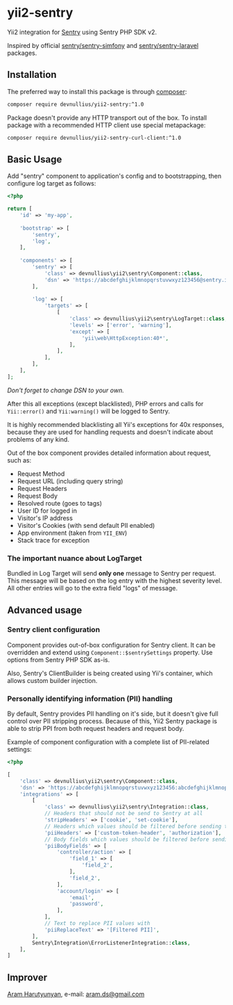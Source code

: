 # yii2-sentry

Yii2 integration for [Sentry](https://getsentry.com/) using Sentry PHP SDK v2.

Inspired by official [sentry/sentry-simfony](https://github.com/getsentry/sentry-symfony) and
[sentry/sentry-laravel](https://github.com/getsentry/sentry-laravel) packages.

## Installation

The preferred way to install this package is through [composer](http://getcomposer.org/download/):

```bash
composer require devnullius/yii2-sentry:^1.0
```

Package doesn't provide any HTTP transport out of the box. To install package with a recommended HTTP client use special 
metapackage:

```bash
composer require devnullius/yii2-sentry-curl-client:^1.0
```

## Basic Usage

Add "sentry" component to application's config and to bootstrapping, then configure log target as follows:

```php
<?php

return [
    'id' => 'my-app',
    
    'bootstrap' => [
        'sentry',
        'log',
    ],
    
    'components' => [
        'sentry' => [
            'class' => devnullius\yii2\sentry\Component::class,
            'dsn' => 'https://abcdefghijklmnopqrstuvwxyz123456@sentry.io/0000000',
        ],
        
        'log' => [
            'targets' => [
                [
                    'class' => devnullius\yii2\sentry\LogTarget::class,
                    'levels' => ['error', 'warning'],
                    'except' => [
                        'yii\web\HttpException:40*',
                    ],
                ],
            ],
        ],
    ],
];
```

_Don't forget to change DSN to your own._ 

After this all exceptions (except blacklisted), PHP errors and calls for `Yii::error()` and `Yii:warning()` will be
logged to Sentry.

It is highly recommended blacklisting all Yii's exceptions for 40x responses, because they are used for handling 
requests and doesn't indicate about problems of any kind.

Out of the box component provides detailed information about request, such as:

* Request Method
* Request URL (including query string)
* Request Headers
* Request Body
* Resolved route (goes to tags)
* User ID for logged in
* Visitor's IP address
* Visitor's Cookies (with send default PII enabled)
* App environment (taken from `YII_ENV`)
* Stack trace for exception

### The important nuance about LogTarget

Bundled in Log Target will send **only one** message to Sentry per request. This message will be based on the log entry
with the highest severity level. All other entries will go to the extra field "logs" of message. 

## Advanced usage

### Sentry client configuration

Component provides out-of-box configuration for Sentry client. It can be overridden and extend using 
`Component::$sentrySettings` property. Use options from Sentry PHP SDK as-is.

Also, Sentry's ClientBuilder is being created using Yii's container, which allows custom builder injection.

### Personally identifying information (PII) handling

By default, Sentry provides PII handling on it's side, but it doesn't give full control over PII stripping process.
Because of this, Yii2 Sentry package is able to strip PPI from  both request headers and request body. 

Example of component configuration with a complete list of PII-related settings:

```php
<?php

[
    'class' => devnullius\yii2\sentry\Component::class,
    'dsn' => 'https://abcdefghijklmnopqrstuvwxyz123456:abcdefghijklmnopqrstuvwxyz123456@sentry.io/0000000',
    'integrations' => [
        [
            'class' => devnullius\yii2\sentry\Integration::class,
            // Headers that should not be send to Sentry at all
            'stripHeaders' => ['cookie', 'set-cookie'],
            // Headers which values should be filtered before sending to Sentry
            'piiHeaders' => ['custom-token-header', 'authorization'],
            // Body fields which values should be filtered before sending to Sentry
            'piiBodyFields' => [
                'controller/action' => [
                    'field_1' => [
                        'field_2',
                    ],
                    'field_2',
                ],
                'account/login' => [
                    'email',
                    'password',
                ],
            ],
            // Text to replace PII values with
            'piiReplaceText' => '[Filtered PII]',
        ],
        Sentry\Integration\ErrorListenerIntegration::class,
    ],
]

``` 


## Improver

[Aram Harutyunyan](https://github.com/aramds/), e-mail: [aram.ds@gmail.com](mailto:aram.ds@gmail.com)
